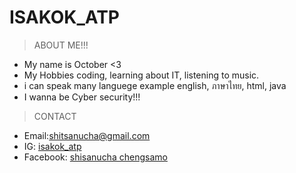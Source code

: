 # ISAKOK_ATP

> ABOUT ME!!!	
* My name is October <3
* My Hobbies coding, learning about IT, listening to music.
* i can speak many languege example english, ภาษาไทย, html, java
* I wanna be Cyber security!!!

> CONTACT
* Email:shitsanucha@gmail.com
* IG: [isakok_atp](https://www.instagram.com/isakok_atp/?hl=msv)
* Facebook: [shisanucha chengsamo](https://www.facebook.com/profile.php?id=100008276294150)
